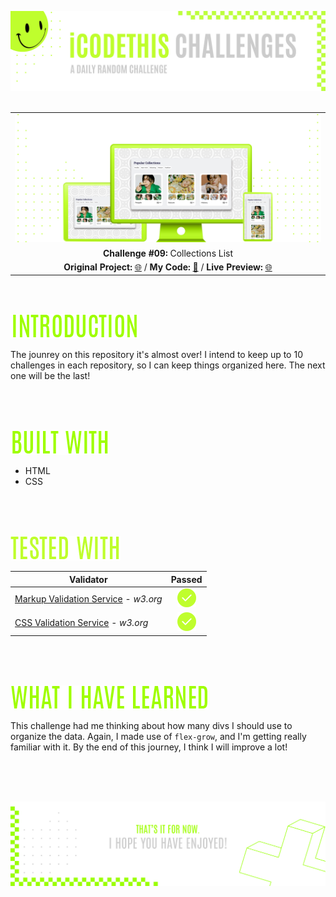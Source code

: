 ![A pretty README header](./assets/Readme-files/Readme-Header.png)
<br />
<br />

|         |               
| :-------------:|
| ![Challenge #09](./assets/Readme-files/Readme-Mockup.png)  |
| **Challenge #09:** Collections List  | 
| **Original Project:** [🌐](https://github.com/malunaridev/Challenges-iCodeThis/blob/master/6-collections-list/assets/Readme-files/example.jpg?raw=true) / **My Code:** [📄](https://github.com/malunaridev/Challenges-iCodeThis/tree/master/9-collections-list) / **Live Preview:** [🌐](https://challenge-ict-9-collections-list.netlify.app/)  

<br />
<br />

![Introduction](./assets/Readme-files/Readme-Introduction.png)

The jounrey on this repository it's almost over!
I intend to keep up to 10 challenges in each repository, so I can keep things organized here.
The next one will be the last!

<br />
<br />
<br />

![Built with](./assets/Readme-files/Readme-Built-with.png)

- HTML
- CSS

<br />
<br />
<br />

![Built with](./assets/Readme-files/Readme-Tested-with.png)

|  Validator  | Passed |
| ------------- | :-------------: |
|[Markup Validation Service](https://validator.w3.org/) - <em>w3.org</em> | ![Done](./assets/Readme-files/Readme-Done.png)  |
|[CSS Validation Service](https://jigsaw.w3.org/css-validator/) - <em>w3.org</em> | ![Done](./assets/Readme-files/Readme-Done.png)  |

<br />
<br />
<br />

![What I have learned](./assets/Readme-files/Readme-What-I-have-learned.png)

This challenge had me thinking about how many divs I should use to organize the data. Again, I made use of <code>flex-grow</code>, and I'm getting really familiar with it. By the end of this journey, I think I will improve a lot!

<br />
<br />
<br />


![A pretty README footer](./assets/Readme-files/Readme-Footer.png)
